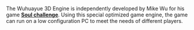 The Wuhuayue 3D Engine is independently developed by Mike Wu for his game [**Soul challenge**](https://store.steampowered.com/app/1577700/Soul_Challenge/).
Using this special optimized game engine, the game can run on a low configuration PC to meet the needs of different players.
